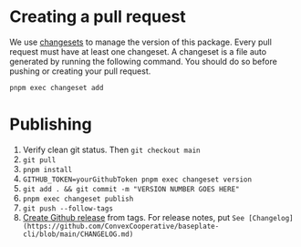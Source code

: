 # Creating a pull request

We use [changesets](https://github.com/changesets/changesets) to manage the version of this package. Every pull request must have at least one changeset. A changeset is a file auto generated by running the following command. You should do so before pushing or creating your pull request.

```sh
pnpm exec changeset add
```

# Publishing

1. Verify clean git status. Then `git checkout main`
2. `git pull`
3. `pnpm install`
4. `GITHUB_TOKEN=yourGithubToken pnpm exec changeset version`
5. `git add . && git commit -m "VERSION NUMBER GOES HERE"`
6. `pnpm exec changeset publish`
7. `git push --follow-tags`
8. [Create Github release](https://github.com/ConvexCooperative/baseplate-cli/releases/new) from tags. For release notes, put `See [Changelog](https://github.com/ConvexCooperative/baseplate-cli/blob/main/CHANGELOG.md)`

